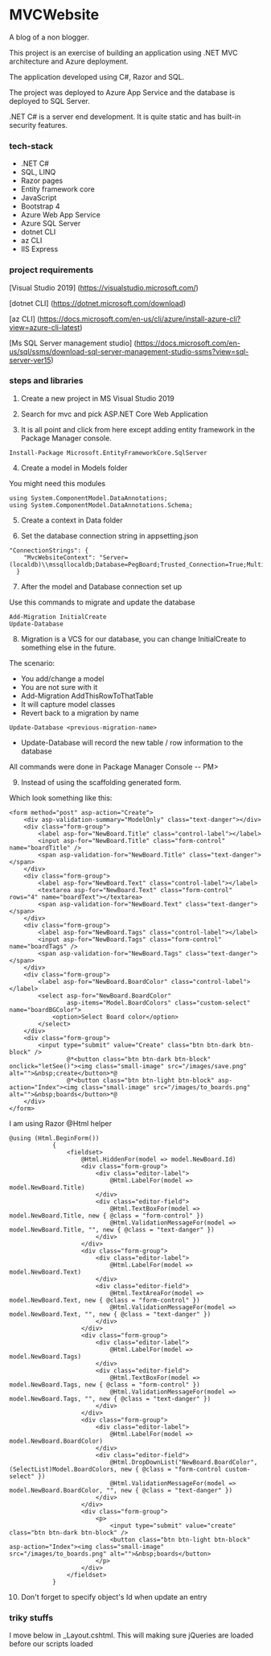 # MVCWebsite
A blog of a non blogger.

This project is an exercise of building an application using .NET MVC architecture and Azure deployment.

The application developed using C#, Razor and SQL.

The project was deployed to Azure App Service and the database is deployed to SQL Server.

.NET C# is a server end development. It is quite static and has built-in security features.

### tech-stack
- .NET C#
- SQL, LINQ
- Razor pages
- Entity framework core
- JavaScript
- Bootstrap 4
- Azure Web App Service
- Azure SQL Server
- dotnet CLI
- az CLI
- IIS Express

### project requirements
[Visual Studio 2019]
(https://visualstudio.microsoft.com/)

[dotnet CLI]
(https://dotnet.microsoft.com/download)

[az CLI]
(https://docs.microsoft.com/en-us/cli/azure/install-azure-cli?view=azure-cli-latest)

[Ms SQL Server management studio]
(https://docs.microsoft.com/en-us/sql/ssms/download-sql-server-management-studio-ssms?view=sql-server-ver15)

### steps and libraries

1. Create a new project in MS Visual Studio 2019

2. Search for mvc and pick ASP.NET Core Web Application

3. It is all point and click from here except adding entity framework in the Package Manager console.

```
Install-Package Microsoft.EntityFrameworkCore.SqlServer
```

4. Create a model in Models folder

You might need this modules

```
using System.ComponentModel.DataAnnotations;
using System.ComponentModel.DataAnnotations.Schema;
```

5. Create a context in Data folder

6. Set the database connection string in appsetting.json

```
"ConnectionStrings": {
    "MvcWebsiteContext": "Server=(localdb)\\mssqllocaldb;Database=PegBoard;Trusted_Connection=True;MultipleActiveResultSets=true"
  }
```

7. After the model and Database connection set up

Use this commands to migrate and update the database

```
Add-Migration InitialCreate
Update-Database
```

8. Migration is a VCS for our database, you can change InitialCreate to something else in the future.

The scenario:
- You add/change a model
- You are not sure with it
- Add-Migration AddThisRowToThatTable
- It will capture model classes
- Revert back to a migration by name
```
Update-Database <previous-migration-name>
```
- Update-Database will record the new table / row information to the database

All commands were done in Package Manager Console -- PM>

9. Instead of using the scaffolding generated form.

Which look something like this:


```
<form method="post" asp-action="Create">
    <div asp-validation-summary="ModelOnly" class="text-danger"></div>
    <div class="form-group">
        <label asp-for="NewBoard.Title" class="control-label"></label>
        <input asp-for="NewBoard.Title" class="form-control" name="boardTitle" />
        <span asp-validation-for="NewBoard.Title" class="text-danger"></span>
    </div>
    <div class="form-group">
        <label asp-for="NewBoard.Text" class="control-label"></label>
        <textarea asp-for="NewBoard.Text" class="form-control" rows="4" name="boardText"></textarea>
        <span asp-validation-for="NewBoard.Text" class="text-danger"></span>
    </div>
    <div class="form-group">
        <label asp-for="NewBoard.Tags" class="control-label"></label>
        <input asp-for="NewBoard.Tags" class="form-control" name="boardTags" />
        <span asp-validation-for="NewBoard.Tags" class="text-danger"></span>
    </div>
    <div class="form-group">
        <label asp-for="NewBoard.BoardColor" class="control-label"></label>
        <select asp-for="NewBoard.BoardColor"
                asp-items="Model.BoardColors" class="custom-select" name="boardBGColor">
            <option>Select Board color</option>
        </select>
    </div>
    <div class="form-group">
        <input type="submit" value="Create" class="btn btn-dark btn-block" />
                @*<button class="btn btn-dark btn-block" onclick="letSee()"><img class="small-image" src="/images/save.png" alt="">&nbsp;create</button>*@
                @*<button class="btn btn-light btn-block" asp-action="Index"><img class="small-image" src="/images/to_boards.png" alt="">&nbsp;boards</button>*@
    </div>
</form>
```

I am using Razor @Html helper

```
@using (Html.BeginForm())
            {
                <fieldset>
                    @Html.HiddenFor(model => model.NewBoard.Id)
                    <div class="form-group">
                        <div class="editor-label">
                            @Html.LabelFor(model => model.NewBoard.Title)
                        </div>
                        <div class="editor-field">
                            @Html.TextBoxFor(model => model.NewBoard.Title, new { @class = "form-control" })
                            @Html.ValidationMessageFor(model => model.NewBoard.Title, "", new { @class = "text-danger" })
                        </div>
                    </div>
                    <div class="form-group">
                        <div class="editor-label">
                            @Html.LabelFor(model => model.NewBoard.Text)
                        </div>
                        <div class="editor-field">
                            @Html.TextAreaFor(model => model.NewBoard.Text, new { @class = "form-control" })
                            @Html.ValidationMessageFor(model => model.NewBoard.Text, "", new { @class = "text-danger" })
                        </div>
                    </div>
                    <div class="form-group">
                        <div class="editor-label">
                            @Html.LabelFor(model => model.NewBoard.Tags)
                        </div>
                        <div class="editor-field">
                            @Html.TextBoxFor(model => model.NewBoard.Tags, new { @class = "form-control" })
                            @Html.ValidationMessageFor(model => model.NewBoard.Tags, "", new { @class = "text-danger" })
                        </div>
                    </div>
                    <div class="form-group">
                        <div class="editor-label">
                            @Html.LabelFor(model => model.NewBoard.BoardColor)
                        </div>
                        <div class="editor-field">
                            @Html.DropDownList("NewBoard.BoardColor", (SelectList)Model.BoardColors, new { @class = "form-control custom-select" })
                            @Html.ValidationMessageFor(model => model.NewBoard.BoardColor, "", new { @class = "text-danger" })
                        </div>
                    </div>
                    <div class="form-group">
                        <p>
                            <input type="submit" value="create" class="btn btn-dark btn-block" />
                            <button class="btn btn-light btn-block" asp-action="Index"><img class="small-image" src="/images/to_boards.png" alt="">&nbsp;boards</button>
                        </p>
                    </div>
                </fieldset>
            }
```

10. Don't forget to specify object's Id when update an entry

### triky stuffs
I move <scripts> below <head> in _Layout.cshtml. This will making sure jQueries are loaded before our scripts loaded